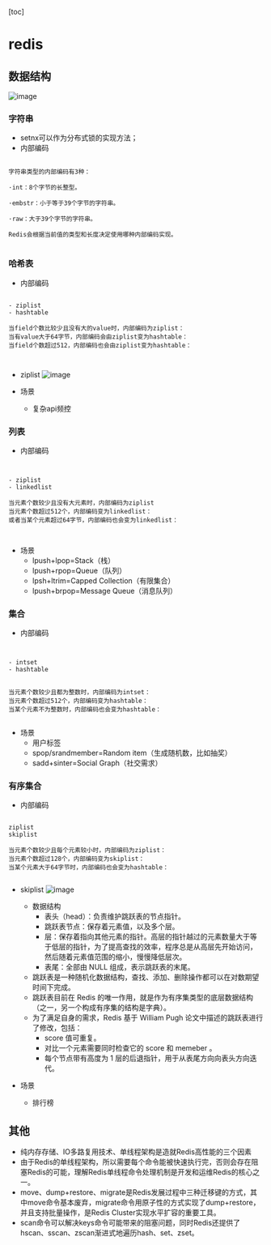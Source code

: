 [toc]

# redis

## 数据结构
![image](https://user-images.githubusercontent.com/6240382/151688527-56d616a4-0542-40f8-9542-2f6e88350090.png)


### 字符串

- setnx可以作为分布式锁的实现方法；
- 内部编码
```

字符串类型的内部编码有3种：

·int：8个字节的长整型。

·embstr：小于等于39个字节的字符串。

·raw：大于39个字节的字符串。

Redis会根据当前值的类型和长度决定使用哪种内部编码实现。


```


### 哈希表


- 内部编码

```

- ziplist
- hashtable

当field个数比较少且没有大的value时，内部编码为ziplist：
当有value大于64字节，内部编码会由ziplist变为hashtable：
当field个数超过512，内部编码也会由ziplist变为hashtable：



```

- ziplist
![image](https://user-images.githubusercontent.com/6240382/151689421-f802292e-4de9-4fe9-85cf-5dddb1dee9a3.png)

- 场景
    - 复杂api频控 


### 列表

- 内部编码
```


- ziplist
- linkedlist

当元素个数较少且没有大元素时，内部编码为ziplist
当元素个数超过512个，内部编码变为linkedlist：
或者当某个元素超过64字节，内部编码也会变为linkedlist：



```

- 场景
    - lpush+lpop=Stack（栈）
    - lpush+rpop=Queue（队列）
    - lpsh+ltrim=Capped Collection（有限集合）
    - lpush+brpop=Message Queue（消息队列）

### 集合

- 内部编码
```


- intset
- hashtable


当元素个数较少且都为整数时，内部编码为intset：
当元素个数超过512个，内部编码变为hashtable：
当某个元素不为整数时，内部编码也会变为hashtable：


```
- 场景
    - 用户标签
    - spop/srandmember=Random item（生成随机数，比如抽奖）
    - sadd+sinter=Social Graph（社交需求）
    
### 有序集合

- 内部编码

```

ziplist
skiplist

当元素个数较少且每个元素较小时，内部编码为ziplist：
当元素个数超过128个，内部编码变为skiplist：
当某个元素大于64字节时，内部编码也会变为hashtable：


```

- skiplist
![image](https://user-images.githubusercontent.com/6240382/151689444-5cb681b0-cd16-4103-9be3-96dc036bd654.png)
    - 数据结构
        - 表头（head）：负责维护跳跃表的节点指针。
        - 跳跃表节点：保存着元素值，以及多个层。
        - 层：保存着指向其他元素的指针。高层的指针越过的元素数量大于等于低层的指针，为了提高查找的效率，程序总是从高层先开始访问，然后随着元素值范围的缩小，慢慢降低层次。
        - 表尾：全部由 NULL 组成，表示跳跃表的末尾。
    - 跳跃表是一种随机化数据结构，查找、添加、删除操作都可以在对数期望时间下完成。
    - 跳跃表目前在 Redis 的唯一作用，就是作为有序集类型的底层数据结构（之一，另一个构成有序集的结构是字典）。
    - 为了满足自身的需求，Redis 基于 William Pugh 论文中描述的跳跃表进行了修改，包括：
        - score 值可重复。
        - 对比一个元素需要同时检查它的 score 和 memeber 。
        - 每个节点带有高度为 1 层的后退指针，用于从表尾方向向表头方向迭代。


- 场景
    - 排行榜
## 其他
- 纯内存存储、IO多路复用技术、单线程架构是造就Redis高性能的三个因素
- 由于Redis的单线程架构，所以需要每个命令能被快速执行完，否则会存在阻塞Redis的可能，理解Redis单线程命令处理机制是开发和运维Redis的核心之一。
- move、dump+restore、migrate是Redis发展过程中三种迁移键的方式，其中move命令基本废弃，migrate命令用原子性的方式实现了dump+restore，并且支持批量操作，是Redis Cluster实现水平扩容的重要工具。
- scan命令可以解决keys命令可能带来的阻塞问题，同时Redis还提供了hscan、sscan、zscan渐进式地遍历hash、set、zset。









